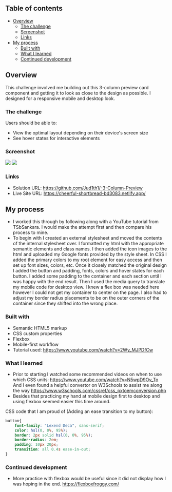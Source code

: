 ## Table of contents

- [Overview](#overview)
  - [The challenge](#the-challenge)
  - [Screenshot](#screenshot)
  - [Links](#links)
- [My process](#my-process)
  - [Built with](#built-with)
  - [What I learned](#what-i-learned)
  - [Continued development](#continued-development)

## Overview

This challenge involved me building out this 3-column preview card component and getting it to look as close to the design as possible.
I designed for a responsive mobile and desktop look. 

### The challenge

Users should be able to:

- View the optimal layout depending on their device's screen size
- See hover states for interactive elements

### Screenshot
   <img src="images/Dev Screenshots.png">
    <img src="images/Dev Screenshots (1).png">

### Links

- Solution URL: https://github.com/Jud1th1/-3-Column-Preview
- Live Site URL: https://cheerful-shortbread-bd3083.netlify.app/

## My process

- I worked this through by following along with a YouTube tutorial from TSbSankara. I would make the attempt first and then compare his process to mine. 
- To begin with I created an external stylesheet and moved the contents of the internal stylesheet over. I formatted my html with the appropriate semantic elements and class names. I then added the icon images to the html and uploaded my Google fonts provided by the style sheet. In CSS I added the primary colors to my root element for easy access and then set up font sizes, colors, etc. Once it closely matched the original design I added the button and padding, fonts, colors and hover states for each button. I added some padding to the container and each section until I was happy with the end result. Then I used the media query to translate my mobile code for desktop view. I knew a flex box was needed here however I could not get my container to center on the page. I also had to adjust my border radius placements to be on the outer corners of the container since they shifted into the wrong place. 


### Built with

- Semantic HTML5 markup
- CSS custom properties
- Flexbox
- Mobile-first workflow
- Tutorial used: https://www.youtube.com/watch?v=2Wy_MJPDfCw 


### What I learned

- Prior to starting I watched some recommended videos on when to use which CSS units: 
  https://www.youtube.com/watch?v=N5wpD9Ov_To
  And I even found a helpful convertor on W3Schools to assist me along the way
  https://www.w3schools.com/cssref/css_pxtoemconversion.php
- Besides that practicing my hand at mobile design first to desktop and using flexbox  seemed easier this time around. 



 CSS code that I am proud of (Adding an ease transition to my button): 
```css
button{
    font-family: "Lexend Deca", sans-serif;
    color: hsl(0, 0%, 95%);
    border: 2px solid hsl(0, 0%, 95%);
    border-radius: 2em;
    padding: 10px 20px;
    transition: all 0.4s ease-in-out;
}
```


### Continued development

- More practice with flexbox would be useful since it did not display how I was hoping in the end. https://flexboxfroggy.com/



